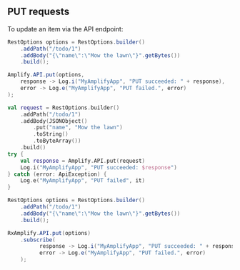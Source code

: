 ## PUT requests

To update an item via the API endpoint:

<amplify-block-switcher>
<amplify-block name="Java">

```java
RestOptions options = RestOptions.builder()
    .addPath("/todo/1")
    .addBody("{\"name\":\"Mow the lawn\"}".getBytes())
    .build();

Amplify.API.put(options,
    response -> Log.i("MyAmplifyApp", "PUT succeeded: " + response),
    error -> Log.e("MyAmplifyApp", "PUT failed.", error)
);
```

</amplify-block>
<amplify-block name="Kotlin">

```kotlin
val request = RestOptions.builder()
    .addPath("/todo/1")
    .addBody(JSONObject()
        .put("name", "Mow the lawn")
        .toString()
        .toByteArray())
    .build()
try {
    val response = Amplify.API.put(request)
    Log.i("MyAmplifyApp", "PUT succeeded: $response")
} catch (error: ApiException) {
    Log.e("MyAmplifyApp", "PUT failed", it)
}
```

</amplify-block>
<amplify-block name="RxJava">

```java
RestOptions options = RestOptions.builder()
    .addPath("/todo/1")
    .addBody("{\"name\":\"Mow the lawn\"}".getBytes())
    .build();

RxAmplify.API.put(options)
    .subscribe(
          response -> Log.i("MyAmplifyApp", "PUT succeeded: " + response),
          error -> Log.e("MyAmplifyApp", "PUT failed.", error)
    );
```

</amplify-block>
</amplify-block-switcher>
